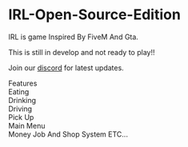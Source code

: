# IRL-Open-Source-Edition

IRL is  game Inspired By FiveM And Gta.  

This is still in develop and not ready to play!!  

Join our <a href="https://discord.me/volfase">discord</a> for latest updates.  

Features  
Eating  
Drinking  
Driving  
Pick Up  
Main Menu  
Money Job And Shop System 
ETC...  
